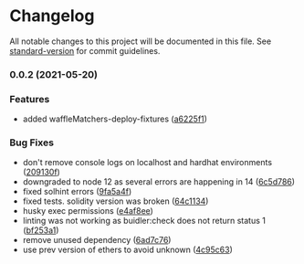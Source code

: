# Changelog

All notable changes to this project will be documented in this file. See [standard-version](https://github.com/conventional-changelog/standard-version) for commit guidelines.

### 0.0.2 (2021-05-20)


### Features

* added waffleMatchers-deploy-fixtures ([a6225f1](https://gitlab.com/atixlabs/templates/atix-solidity-template/commit/a6225f1fb28585a5e42e73f44c569a52efad94b4))


### Bug Fixes

* don't remove console logs on localhost and hardhat environments ([209130f](https://gitlab.com/atixlabs/templates/atix-solidity-template/commit/209130f8eb01e1d4991f34b435c21afa4ff93b65))
* downgraded to node 12 as several errors are happening in 14 ([6c5d786](https://gitlab.com/atixlabs/templates/atix-solidity-template/commit/6c5d786e6f69d2db86dcb401da1847bf8a2a1eee))
* fixed solhint errors ([9fa5a4f](https://gitlab.com/atixlabs/templates/atix-solidity-template/commit/9fa5a4fada9829fda2e47057378d821d417305b1))
* fixed tests. solidity version was broken ([64c1134](https://gitlab.com/atixlabs/templates/atix-solidity-template/commit/64c1134b0b02791012525c1e11072b902f5405d1))
* husky exec permissions ([e4af8ee](https://gitlab.com/atixlabs/templates/atix-solidity-template/commit/e4af8ee9f238c72fb7c95a3434d21d25943efde7))
* linting was not working as buidler:check does not return status 1 ([bf253a1](https://gitlab.com/atixlabs/templates/atix-solidity-template/commit/bf253a1044b1ebf3ef050dd66608dd4dfbc40a6c))
* remove unused dependency ([6ad7c76](https://gitlab.com/atixlabs/templates/atix-solidity-template/commit/6ad7c7650e411efede6942823d03e4a5371fc31b))
* use prev version of ethers to avoid unknown ([4c95c63](https://gitlab.com/atixlabs/templates/atix-solidity-template/commit/4c95c6321f77dd208d32bf4154973178cf8c9d5b))

